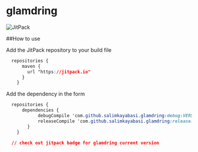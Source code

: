 # glamdring

![JitPack](https://img.shields.io/github/tag/salimkayabasi/glamdring.svg?label=JitPack)


##How to use

Add the JitPack repository to your build file
```css
  repositories {
      maven {
        url "https://jitpack.io"
      }
  	}
```

Add the dependency in the form
```css
  repositories {
      dependencies {
            debugCompile 'com.github.salimkayabasi.glamdring:debug:VERSION'
            releaseCompile 'com.github.salimkayabasi.glamdring:release:VERSION'
        }
  	}

  // check out jitpack badge for glamdring current version
```
